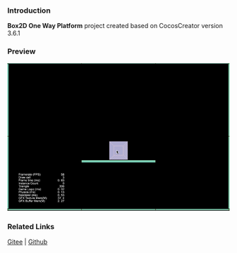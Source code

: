 ### Introduction
**Box2D One Way Platform** project created based on CocosCreator version 3.6.1

### Preview
![image](../../../gif/202211/2022110304.gif)

### Related Links
[Gitee](https://gitee.com/mirrors_cocos-creator/cocos-example-physics/tree/v3.x/2d/box2d/assets/cases/demo) | [Github](https://github.com/cocos/cocos-example-physics/tree/v3.x/2d/box2d/assets/cases/demo)